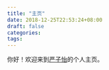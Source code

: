 ```yaml
---
title: "主页"
date: 2018-12-25T22:53:24+08:00
draft: false
categories:
tags:
---
```


你好！欢迎来到[严子怡](/about)的个人主页。